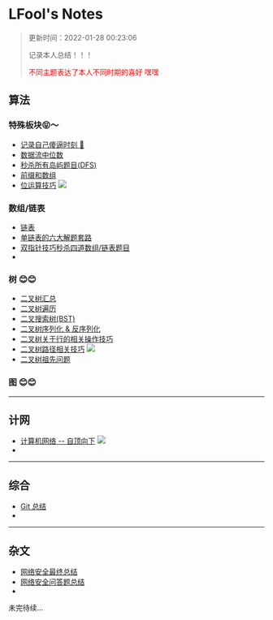 # LFool's Notes

> 更新时间：2022-01-28 00:23:06
>
> 记录本人总结！！！
>
> <font color='red'>不同主题表达了本人不同时期的喜好 嘿嘿</font>

## 算法

### 特殊板块😝～

- [记录自己傻逼时刻 🤮](./algorithm/记录自己傻逼时刻.html)
- [数据流中位数](./algorithm/数据流中位数.html)
- [秒杀所有岛屿题目(DFS)](./algorithm/秒杀所有岛屿题目(DFS).html)
- [前缀和数组](./algorithm/前缀和数组.html)
- [位运算技巧](./algorithm/位运算技巧.html) <img src="https://cdn.jsdelivr.net/gh/LFool/image-hosting@master/20220119/05043716425398771642539877247kvVIXA.svg"/>

### 数组/链表

- [链表](./algorithm/链表.html)
- [单链表的六大解题套路](./algorithm/单链表的六大解题套路.html)
- [双指针技巧秒杀四道数组/链表题目](./algorithm/双指针技巧秒杀四道数组-链表题目.html)
- 

### 树 😊😊

- [二叉树汇总](./algorithm/二叉树.html)
- [二叉树遍历](./algorithm/二叉树遍历.html)
- [二叉搜索树(BST)](./algorithm/BST.html)
- [二叉树序列化 & 反序列化](./algorithm/二叉树序列化&反序列化.html)
- [二叉树关于行的相关操作技巧](./algorithm/二叉树关于行的相关操作技巧.html)
- [二叉树路径相关技巧](./algorithm/二叉树路径相关技巧.html) <img src="https://cdn.jsdelivr.net/gh/LFool/image-hosting@master/20220119/05043716425398771642539877247kvVIXA.svg"/>
- [二叉树祖先问题](./algorithm/二叉树祖先问题.html)

### 图 😊😊



---

## 计网

- [计算机网络 -- 自顶向下](./network/计算机网络--自顶向下.html) <img src="https://cdn.jsdelivr.net/gh/LFool/image-hosting@master/20220119/05043716425398771642539877247kvVIXA.svg"/>
- 



---

## 综合

- [Git 总结](./git/Git总结.html)
- 

---

## 杂文

- [网络安全最终总结](./other/网络安全最终总结.html)
- [网络安全问答题总结](./other/网络安全问答题总结.html)
- 



未完待续...
